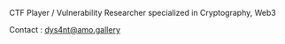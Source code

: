 CTF Player / Vulnerability Researcher specialized in Cryptography, Web3

Contact : dys4nt@amo.gallery
